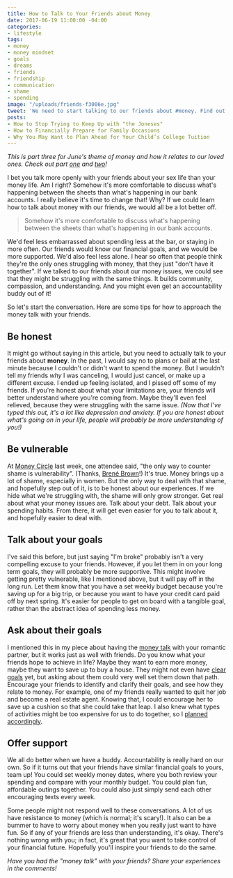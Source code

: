 ```yaml
---
title: How to Talk to Your Friends about Money
date: 2017-06-19 11:00:00 -04:00
categories:
- lifestyle
tags:
- money
- money mindset
- goals
- dreams
- friends
- friendship
- communication
- shame
- spending
image: "/uploads/friends-f3006e.jpg"
tweet: 'We need to start talking to our friends about #money. Find out how!'
posts:
- How to Stop Trying to Keep Up with "the Joneses"
- How to Financially Prepare for Family Occasions
- Why You May Want to Plan Ahead for Your Child’s College Tuition
---
```


*This is part three for June's theme of money and how it relates to our loved ones. Check out part [one](https://www.maggiegermano.com/blog/financially_prepare_for_family_occasions/) and [two](https://www.maggiegermano.com/blog/how-to-stop-trying-to-keep-up-with-the-joneses/)!*

I bet you talk more openly with your friends about your sex life than your money life. Am I right? Somehow it's more comfortable to discuss what's happening between the sheets than what's happening in our bank accounts. I really believe it's time to change that! Why? If we could learn how to talk about money with our friends, we would all be a lot better off.

> Somehow it's more comfortable to discuss what's happening between the sheets than what's happening in our bank accounts.

We'd feel less embarrassed about spending less at the bar, or staying in more often.  Our friends would know our financial goals, and we would be more supported. We'd also feel less alone. I hear so often that people think they're the only ones struggling with money, that they just "don't have it together". If we talked to our friends about our money issues, we could see that they might be struggling with the same things. It builds community, compassion, and understanding. And you might even get an accountability buddy out of it!

So let's start the conversation. Here are some tips for how to approach the money talk with your friends.

## Be honest

It might go without saying in this article, but you need to actually talk to your friends about **money**. In the past, I would say no to plans or bail at the last minute because I couldn't or didn't want to spend the money. But I wouldn't tell my friends *why* I was canceling, I would just cancel, or make up a different excuse. I ended up feeling isolated, and I pissed off some of my friends. If you're honest about what your limitations are, your friends will better understand where you're coming from. Maybe they'll even feel relieved, because they were struggling with the same issue. *(Now that I've typed this out, it's a lot like depression and anxiety. If you are honest about what's going on in your life, people will probably be more understanding of you!)*

## Be vulnerable

At [Money Circle](https://www.maggiegermano.com/moneycircle/) last week, one attendee said, "the only way to counter shame is vulnerability". (Thanks, [Brené Brown](http://brenebrown.com/)!) It's true. Money brings up a lot of shame, especially in women. But the only way to deal with that shame, and hopefully step out of it, is to be honest about our experiences. If we hide what we're struggling with, the shame will only grow stronger. Get real about what your money issues are. Talk about your debt. Talk about your spending habits. From there, it will get even easier for you to talk about it, and hopefully easier to deal with.

## Talk about your goals

I've said this before, but just saying "I'm broke" probably isn't a very compelling excuse to your friends. However, if you let them in on your long term goals, they will probably be more supportive. This might involve getting pretty vulnerable, like I mentioned above, but it will pay off in the long run. Let them know that you have a set weekly budget because you're saving up for a big trip, or because you want to have your credit card paid off by next spring. It's easier for people to get on board with a tangible goal, rather than the abstract idea of spending less money.

## Ask about their goals

I mentioned this in my piece about having the [money talk](https://www.maggiegermano.com/blog/have-the-money-talk) with your romantic partner, but it works just as well with friends. Do you know what your friends hope to achieve in life? Maybe they want to earn more money, maybe they want to save up to buy a house. They might not even have [clear goals](https://www.maggiegermano.com/blog/3-easy-financial-goals-for-2017/) yet, but asking about them could very well set them down that path. Encourage your friends to identify and clarify their goals, and see how they relate to money. For example, one of my friends really wanted to quit her job and become a real estate agent. Knowing that, I could encourage her to save up a cushion so that she could take that leap. I also knew what types of activities might be too expensive for us to do together, so I [planned accordingly](https://www.maggiegermano.com/blog/have-fun-spending-less).

## Offer support

We all do better when we have a buddy. Accountability is really hard on our own. So if it turns out that your friends have similar financial goals to yours, team up! You could set weekly money dates, where you both review your spending and compare with your monthly budget. You could plan fun, affordable outings together. You could also just simply send each other encouraging texts every week. 

Some people might not respond well to these conversations. A lot of us have resistance to money (which is normal; it's scary!). It also can be a bummer to have to worry about money when you really just want to have fun. So if any of your friends are less than understanding, it's okay. There's nothing wrong with you; in fact, it's great that you want to take control of your financial future. Hopefully you'll inspire your friends to do the same.

*Have you had the "money talk" with your friends? Share your experiences in the comments!*